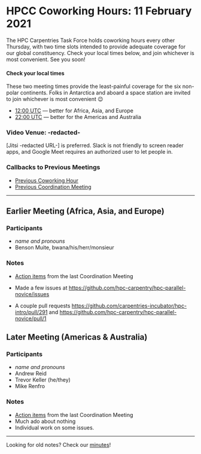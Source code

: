 # HPCC Coworking Hours: 11 February 2021

The HPC Carpentries Task Force holds coworking hours every other Thursday,
with two time slots intended to provide adequate coverage for our global
constituency. Check your local times below, and join whichever is most 
convenient. See you soon!

<!-- Important links to define, placed up top for convenience -->
[earlier]: https://www.timeanddate.com/worldclock/fixedtime.html?iso=20210211T1200&msg=HPC+Carpentries+Coworking+Hour+1
[evening]: https://www.timeanddate.com/worldclock/fixedtime.html?iso=20210211T2200&msg=HPC+Carpentries+Coworking+Hour+2
[last-cowork]: https://codimd.carpentries.org/Ziz3dz4-TFeYPAYdl3iLrg?view
[last-coord]: https://codimd.carpentries.org/j7wbzKFhRpKB8xgJKbyorg?view

#### Check your local times

These two meeting times provide the least-painful coverage for the six
non-polar continents. Folks in Antarctica and aboard a space station
are invited to join whichever is most convenient 😉

* [12:00 UTC][earlier] &mdash; better for Africa, Asia, and Europe
* [22:00 UTC][evening] &mdash; better for the Americas and Australia

### Video Venue: -redacted-


[Jitsi -redacted URL-] is preferred. Slack is not friendly to screen reader apps, and Google Meet requires an authorized user to let people in.

### Callbacks to Previous Meetings

- [Previous Coworking Hour][last-cowork]
- [Previous Coordination Meeting][last-coord]

---

## Earlier Meeting (Africa, Asia, and Europe)

### Participants

* *name and pronouns*
* Benson Muite, bwana/his/herr/monsieur

### Notes

- [Action items](https://codimd.carpentries.org/j7wbzKFhRpKB8xgJKbyorg?view#Action-Items) from the last Coordination Meeting
- Made a few issues at https://github.com/hpc-carpentry/hpc-parallel-novice/issues

- A couple pull requests https://github.com/carpentries-incubator/hpc-intro/pull/291 and https://github.com/hpc-carpentry/hpc-parallel-novice/pull/1

## Later Meeting (Americas & Australia)



### Participants

* *name and pronouns*
* Andrew Reid
* Trevor Keller (he/they)
* Mike Renfro

### Notes

- [Action items](https://codimd.carpentries.org/j7wbzKFhRpKB8xgJKbyorg?view#Action-Items) from the last Coordination Meeting
- Much ado about nothing
- Individual work on some issues.


---

Looking for old notes? Check our [minutes](https://github.com/hpc-carpentry/coordination/tree/main/minutes)!

<!--References-->

[conduct]: https://docs.carpentries.org/topic_folders/policies/code-of-conduct.html
[invite]: https://swc-slack-invite.herokuapp.com/
[license]: https://creativecommons.org/licenses/by/4.0/
[slack]: https://swcarpentry.slack.com
